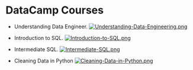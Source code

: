 # DataCamp Courses

- Understanding Data Engineer.
[![Understanding-Data-Engineering.png](https://i.postimg.cc/BQcDzN5D/Understanding-Data-Engineering.png)](https://postimg.cc/hfvfzL5P)

- Introduction to SQL.
[![Introduction-to-SQL.png](https://i.postimg.cc/52y0mmsf/Introduction-to-SQL.png)](https://postimg.cc/68stWCsP)

- Intermediate SQL.
[![Intermediate-SQL.png](https://i.postimg.cc/RFB421L6/Intermediate-SQL.png)](https://postimg.cc/bG37ttMp)

- Cleaning Data in Python
[![Cleaning-Data-in-Python.png](https://i.postimg.cc/bJ3WL1Cj/Cleaning-Data-in-Python.png)](https://postimg.cc/2bL0SLNH)
